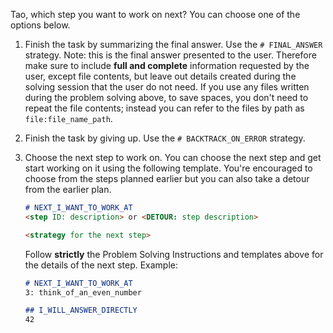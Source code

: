Tao, which step you want to work on next? You can choose one of the options below.

1) Finish the task by summarizing the final answer. Use the `# FINAL_ANSWER` strategy.
   Note: this is the final answer presented to the user. Therefore make sure to include **full and complete**
   information requested by the user, except file contents, but leave out details created during the solving session that
   the user do not need. If you use any files written during the problem solving above, to save spaces, you don't need
   to repeat the file contents; instead you can refer to the files by path as `file:file_name_path`.
2) Finish the task by giving up. Use the `# BACKTRACK_ON_ERROR` strategy.
3) Choose the next step to work on. You can choose the next step and get start working on it using the following 
   template. You're encouraged to choose from the steps planned earlier but you can also take a detour from the 
   earlier plan.
    
    ```markdown
    # NEXT_I_WANT_TO_WORK_AT
    <step ID: description> or <DETOUR: step description>
    
    <strategy for the next step>
    ```
    
    Follow **strictly** the Problem Solving Instructions and templates above for the details of the next step. Example:
    
    ```markdown
    # NEXT_I_WANT_TO_WORK_AT
    3: think_of_an_even_number
    
    ## I_WILL_ANSWER_DIRECTLY
    42
    ```

